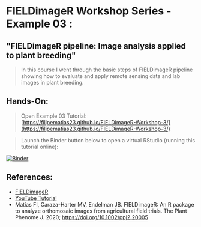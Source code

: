 # FIELDimageR Workshop Series - Example 03 : 

## "FIELDimageR pipeline: Image analysis applied to plant breeding"

> In this course I went through the basic steps of FIELDimageR pipeline showing how to evaluate and apply remote sensing data and lab images in plant breeding. 

## Hands-On:

> Open Example 03 Tutorial: [https://filipematias23.github.io/FIELDimageR-Workshop-3/](https://filipematias23.github.io/FIELDimageR-Workshop-3/)

> Launch the Binder button below to open a virtual RStudio (running this tutorial online):

[![Binder](https://mybinder.org/badge_logo.svg)](https://mybinder.org/v2/gh/filipematias23/FIELDimageR-Workshop.git/main?urlpath=rstudio)


## References:
* [FIELDimageR](https://github.com/OpenDroneMap/FIELDimageR)
* [YouTube Tutorial](https://www.youtube.com/channel/UCeOLCtHrnh2tOosDdRobe8g?view_as=subscriber)
* Matias FI, Caraza-Harter MV, Endelman JB. FIELDimageR: An R package to analyze orthomosaic images from agricultural field trials. The Plant Phenome J. 2020; https://doi.org/10.1002/ppj2.20005
